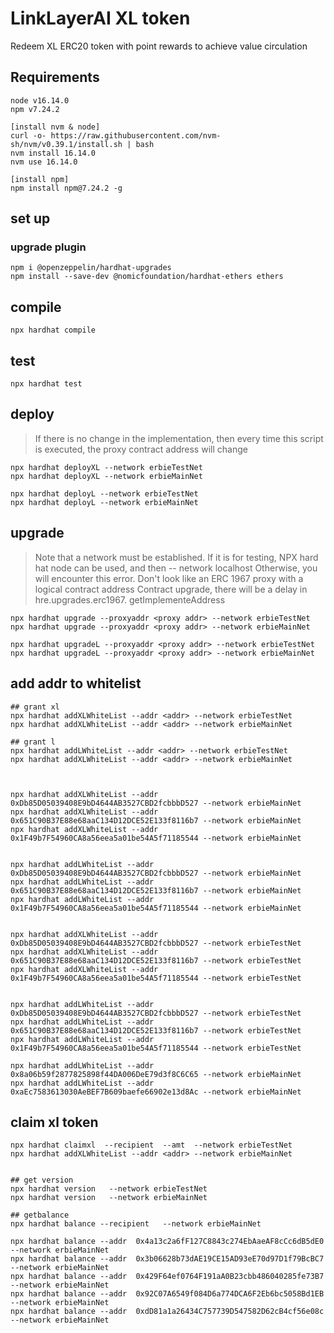 # LinkLayerAI XL token
Redeem XL ERC20 token with point rewards to achieve value circulation


## Requirements
```shell
node v16.14.0
npm v7.24.2

[install nvm & node]
curl -o- https://raw.githubusercontent.com/nvm-sh/nvm/v0.39.1/install.sh | bash
nvm install 16.14.0
nvm use 16.14.0

[install npm]
npm install npm@7.24.2 -g
```

## set up

### upgrade plugin
```shell
npm i @openzeppelin/hardhat-upgrades
npm install --save-dev @nomicfoundation/hardhat-ethers ethers
```

## compile 
```shell
npx hardhat compile
```

## test
```shell
npx hardhat test
```

## deploy
> If there is no change in the implementation, then every time this script is executed, the proxy contract address will change
```shell
npx hardhat deployXL --network erbieTestNet
npx hardhat deployXL --network erbieMainNet
```
```shell
npx hardhat deployL --network erbieTestNet
npx hardhat deployL --network erbieMainNet
```

## upgrade
> Note that a network must be established. If it is for testing, NPX hard hat node can be used, and then -- network localhost
> Otherwise, you will encounter this error. Don't look like an ERC 1967 proxy with a logical contract address
> Contract upgrade, there will be a delay in hre.upgrades.erc1967. getImplementeAddress
```shell
npx hardhat upgrade --proxyaddr <proxy addr> --network erbieTestNet
npx hardhat upgrade --proxyaddr <proxy addr> --network erbieMainNet

npx hardhat upgradeL --proxyaddr <proxy addr> --network erbieTestNet
npx hardhat upgradeL --proxyaddr <proxy addr> --network erbieMainNet
```

## add addr to whitelist
```shell
## grant xl 
npx hardhat addXLWhiteList --addr <addr> --network erbieTestNet
npx hardhat addXLWhiteList --addr <addr> --network erbieMainNet

## grant l
npx hardhat addLWhiteList --addr <addr> --network erbieTestNet
npx hardhat addXLWhiteList --addr <addr> --network erbieMainNet



npx hardhat addXLWhiteList --addr 0xDb85D05039408E9bD4644AB3527CBD2fcbbbD527 --network erbieMainNet
npx hardhat addXLWhiteList --addr 0x651C90B37E88e68aaC134D12DCE52E133f8116b7 --network erbieMainNet
npx hardhat addXLWhiteList --addr 0x1F49b7F54960CA8a56eea5a01be54A5f71185544 --network erbieMainNet


npx hardhat addLWhiteList --addr 0xDb85D05039408E9bD4644AB3527CBD2fcbbbD527 --network erbieMainNet
npx hardhat addLWhiteList --addr 0x651C90B37E88e68aaC134D12DCE52E133f8116b7 --network erbieMainNet
npx hardhat addLWhiteList --addr 0x1F49b7F54960CA8a56eea5a01be54A5f71185544 --network erbieMainNet


npx hardhat addXLWhiteList --addr 0xDb85D05039408E9bD4644AB3527CBD2fcbbbD527 --network erbieTestNet
npx hardhat addXLWhiteList --addr 0x651C90B37E88e68aaC134D12DCE52E133f8116b7 --network erbieTestNet
npx hardhat addXLWhiteList --addr 0x1F49b7F54960CA8a56eea5a01be54A5f71185544 --network erbieTestNet


npx hardhat addLWhiteList --addr 0xDb85D05039408E9bD4644AB3527CBD2fcbbbD527 --network erbieTestNet
npx hardhat addLWhiteList --addr 0x651C90B37E88e68aaC134D12DCE52E133f8116b7 --network erbieTestNet
npx hardhat addLWhiteList --addr 0x1F49b7F54960CA8a56eea5a01be54A5f71185544 --network erbieTestNet

npx hardhat addLWhiteList --addr 0x8a06b59f2877825898f44DA006DeE79d3f8C6C65 --network erbieMainNet
npx hardhat addLWhiteList --addr 0xaEc7583613030AeBEF7B609baefe66902e13d8Ac --network erbieMainNet

```

## claim xl token 
```shell
npx hardhat claimxl  --recipient  --amt  --network erbieTestNet
npx hardhat addXLWhiteList --addr <addr> --network erbieMainNet


## get version
npx hardhat version   --network erbieTestNet
npx hardhat version   --network erbieMainNet

## getbalance
npx hardhat balance --recipient   --network erbieMainNet

npx hardhat balance --addr  0x4a13c2a6fF127C8843c274EbAaeAF8cCc6dB5dE0  --network erbieMainNet
npx hardhat balance --addr  0x3b06628b73dAE19CE15AD93eE70d97D1f79BcBC7  --network erbieMainNet
npx hardhat balance --addr  0x429F64ef0764F191aA0B23cbb486040285fe73B7  --network erbieMainNet
npx hardhat balance --addr  0x92C07A6549f084D6a774DCA6F2Eb6bc5058Bd1EB  --network erbieMainNet
npx hardhat balance --addr  0xdD81a1a26434C757739D547582D62cB4cf56e08c  --network erbieMainNet